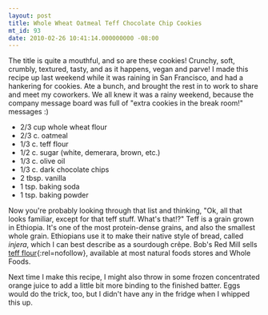 ```yaml
---
layout: post
title: Whole Wheat Oatmeal Teff Chocolate Chip Cookies
mt_id: 93
date: 2010-02-26 10:41:14.000000000 -08:00
---
```

The title is quite a mouthful, and so are these cookies! Crunchy, soft,
crumbly, textured, tasty, and as it happens, vegan and parve! I made this
recipe up last weekend while it was raining in San Francisco, and had a
hankering for cookies. Ate a bunch, and brought the rest in to work to share
and meet my coworkers. We all knew it was a rainy weekend, because the company
message board was full of "extra cookies in the break room!" messages :)

* 2/3 cup whole wheat flour
* 2/3 c. oatmeal
* 1/3 c. teff flour
* 1/2 c. sugar (white, demerara, brown, etc.)
* 1/3 c. olive oil
* 1/3 c. dark chocolate chips
* 2 tbsp. vanilla
* 1 tsp. baking soda
* 1 tsp. baking powder

Now you're probably looking through that list and thinking, "Ok, all that looks
familiar, except for that teff stuff. What's that!?" Teff is a grain grown in
Ethiopia. It's one of the most protein-dense grains, and also the smallest
whole grain. Ethiopians use it to make their native style of bread, called
<em>injera</em>, which I can best describe as a sourdough crêpe. Bob's Red Mill
sells [teff flour](http://www.bobsredmill.com/teff-flour.html){:rel=nofollow},
available at most natural foods stores and Whole Foods.

Next time I make this recipe, I might also throw in some frozen concentrated
orange juice to add a little bit more binding to the finished batter. Eggs
would do the trick, too, but I didn't have any in the fridge when I whipped
this up. 
